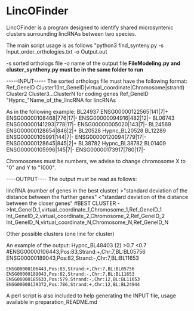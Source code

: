 # LincOFinder
LincOFinder is a program designed to identify shared microsyntenic clusters surrounding lincRNAs between two species. 

The main script usage is as follows "python3 find_synteny.py -s Input_order_orthologies.txt -o Output.out

-s sorted orthologs file 
-o name of the output file
**FileModeling.py and cluster_syntheny.py must be in the same folder to run**

-----INPUT-----
The sorted orthologs file must have the following format:
Ref_GeneID  Cluster1(Int_GeneID|virtual_coordinate|Chromosome|strand) Cluster2  Cluster3...ClusterN for coding genes
Ref_GeneID "Hypnc_"Name_of_the_lincRNA for lincRNAs

As in the following example:
BL24937	ENSG00000122565|141|7|+	ENSG00000108468|776|17|-	ENSG00000094916|482|12|-
BL06743	ENSG00000141293|778|17|-	ENSG00000005020|143|7|-
BL24569	ENSG00000128654|846|2|+
BL20528	Hypnc_BL20528
BL12289	ENSG00000105991|144|7|-	ENSG00000120094|779|17|-	ENSG00000128645|845|2|+
BL38782	Hypnc_BL38782
BL01409	ENSG00000105996|145|7|-	ENSG00000173917|780|17|-

Chromosomes must be numbers, we advise to change chromosome X to "0" and Y to "1000".

----OUTPUT----
The output must be read as follows:

lincRNA (number of genes in the best cluster) >"standard deviation of the distance between the further genes" <"standard deviation of the distance between the closer genes"  #BEST CLUSTER ->Int_GeneID_1,virtual_coordinate_1,Chromosome_1,Ref_GeneID_1 Int_GeneID_2,virtual_coordinate_2,Chromosome_2,Ref_GeneID_2 Int_GeneID_N,virtual_coordinate_N,Chromosome_N,Ref_GeneID_N

  Other possible clusters (one line for cluster)

An example of the output:
Hypnc_BL48403	(2)	>0.7	<0.7	#ENSG00000106443,Pos:83,Strand:+,Chr:7,BL:BL05756	ENSG00000189043,Pos:82,Strand:-,Chr:7,BL:BL11653

 	ENSG00000106443,Pos:83,Strand:+,Chr:7,BL:BL05756	ENSG00000189043,Pos:82,Strand:-,Chr:7,BL:BL11653	
	ENSG00000185633,Pos:579,Strand:-,Chr:12,BL:BL11653	ENSG00000139372,Pos:786,Strand:+,Chr:12,BL:BL24944	



A perl script is also included to help generating the INPUT file, usage available in preparation_README.md
